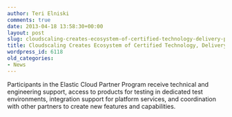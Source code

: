 ```yaml
---
author: Teri Elniski
comments: true
date: 2013-04-18 13:58:30+00:00
layout: post
slug: cloudscaling-creates-ecosystem-of-certified-technology-delivery-partners
title: Cloudscaling Creates Ecosystem of Certified Technology, Delivery Partners
wordpress_id: 6118
old_categories:
- News
---
```


Participants in the Elastic Cloud Partner Program receive technical and engineering support, access to products for testing in dedicated test environments, integration support for platform services, and coordination with other partners to create new features and capabilities.
